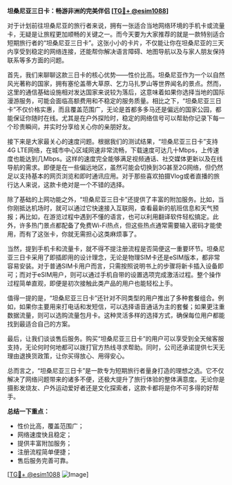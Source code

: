 **坦桑尼亚三日卡：畅游非洲的完美伴侣 [[TG💪+ @esim1088](https://t.me/s/esim1088)]**

对于计划前往坦桑尼亚的旅行者来说，拥有一张适合当地网络环境的手机卡或流量卡，无疑是让旅程更加顺畅的关键之一。而今天要为大家推荐的就是一款特别适合短期旅行者的“坦桑尼亚三日卡”。这张小小的卡片，不仅能让你在坦桑尼亚的三天内享受到稳定的网络连接，还能帮你解决语言障碍、地图导航以及与家人朋友保持联系等多方面的问题。

首先，我们来聊聊这款三日卡的核心优势——性价比高。坦桑尼亚作为一个以自然风光著称的国家，拥有塞伦盖蒂大草原、乞力马扎罗山等世界闻名的景点。然而，这里的通信基础设施相对发达国家来说较为落后，这意味着如果你选择当地的国际漫游服务，可能会面临高额费用和不稳定的服务质量。相比之下，“坦桑尼亚三日卡”不仅价格实惠，而且覆盖范围广，无论是首都多多马还是偏远的国家公园，都能保证你随时在线。尤其是在户外探险时，稳定的网络信号可以帮助你记录下每一个珍贵瞬间，并实时分享给关心你的亲朋好友。

接下来是大家最关心的速度问题。根据我们的测试结果，“坦桑尼亚三日卡”支持4G LTE网络，在城市中心区域网速非常流畅，下载速度可达几十Mbps，上传速度也能达到几Mbps。这样的速度完全能够满足视频通话、社交媒体更新以及在线导航的需求。即便是在一些偏远地区，虽然可能会切换到3G甚至2G网络，但仍然足以支持基本的网页浏览和即时通讯应用。对于那些喜欢拍摄Vlog或者直播的旅行达人来说，这款卡绝对是一个不错的选择。

除了基础的上网功能之外，“坦桑尼亚三日卡”还提供了丰富的附加服务。比如，当你刚抵达机场时，就可以通过它快速接入互联网，查看最新的航班信息和天气预报；再比如，在游览过程中遇到不懂的语言，也可以利用翻译软件轻松搞定。此外，许多热门景点都配备了免费Wi-Fi热点，但这些热点通常需要输入密码才能使用，而有了这张卡，你就无需担心这类麻烦事了。

当然，提到手机卡和流量卡，就不得不提注册流程是否简便这一重要环节。坦桑尼亚三日卡采用了即插即用的设计理念，无论是物理SIM卡还是eSIM版本，都非常容易安装。对于普通SIM卡用户而言，只需按照说明书上的步骤将新卡插入设备即可；而对于eSIM用户，则可以通过手机自带的设置选项完成激活过程。整个操作过程简单直观，即便是初次接触此类产品的用户也能轻松上手。

值得一提的是，“坦桑尼亚三日卡”还针对不同类型的用户推出了多种套餐组合。例如，如果你主要用来打电话和发短信，可以选择语音通话为主的套餐；如果更注重数据流量，则可以选购流量包月卡。这种灵活多样的选择方式，确保每位用户都能找到最适合自己的方案。

最后，让我们谈谈售后服务。购买“坦桑尼亚三日卡”的用户可以享受到全天候客服支持，无论何时何地都可以拨打官方热线寻求帮助。同时，公司还承诺提供七天无理由退换货政策，让你买得放心、用得安心。

总而言之，“坦桑尼亚三日卡”是一款专为短期旅行者量身打造的理想之选。它不仅解决了网络问题带来的诸多不便，还极大提升了旅行体验的整体满意度。无论你是摄影发烧友、户外运动爱好者还是文化探索者，这款卡都将是你不可多得的好帮手。

**总结一下重点：**
- 性价比高，覆盖范围广；
- 网络速度快且稳定；
- 提供丰富附加服务；
- 注册流程简单便捷；
- 售后服务完善可靠。

[[TG💪+ @esim1088](https://t.me/s/esim1088) ![Image](https://i.postimg.cc/4NQfJmqS/Snipaste-2025-05-13-00-14-12.png)]